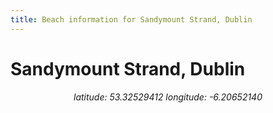 ```yaml
---
title: Beach information for Sandymount Strand, Dublin
---
```

# Sandymount Strand, Dublin 

 <link rel="stylesheet" href="https://unpkg.com/leaflet@1.8.0/dist/leaflet.css"
   integrity="sha512-hoalWLoI8r4UszCkZ5kL8vayOGVae1oxXe/2A4AO6J9+580uKHDO3JdHb7NzwwzK5xr/Fs0W40kiNHxM9vyTtQ=="
   crossorigin=""/>
<script src="https://unpkg.com/leaflet@1.8.0/dist/leaflet.js"
   integrity="sha512-BB3hKbKWOc9Ez/TAwyWxNXeoV9c1v6FIeYiBieIWkpLjauysF18NzgR1MBNBXf8/KABdlkX68nAhlwcDFLGPCQ=="
   crossorigin=""></script>

<div align="center"><i>latitude: 53.32529412 longitude: -6.20652140</i></div>